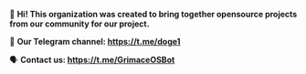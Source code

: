 👋 **Hi! This organization was created to bring together opensource projects from our community for our project.**

📢 **Our Telegram channel: https://t.me/doge1**

🗣️ **Contact us: https://t.me/GrimaceOSBot**

